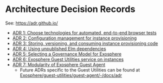 # Architecture Decision Records

See: <https://adr.github.io/>

- [ADR 1: Choose technologies for automated, end-to-end browser tests](choose_technologies_for_browser_tests.md)
- [ADR 2: Configuration management for instance provisioning](config-mgt-instance-provisioning.md)
- [ADR 3: Storing, versioning, and consuming instance provisioning code](storing-versioning-consuming-instance-provisioning-code.md)
- [ADR 4: Using unpublished Elm dependencies](using-unpublished-elm-dependencies.md)
- [ADR 5: Selecting a Governance Model for Exosphere](governance-model.md)
- [ADR 6: Exosphere Guest Utilities service on instances](guest-utilities.md)
- [ADR 7: Modularity of Exosphere Guest Agent](guest-agent-modularity.md)
    - Future ADRs specific to the Guest Utilities can be found at [Exosphere/guest-utilities/guest-agent/-/docs/adr](https://gitlab.com/exosphere/guest-utilities/guest-agent/-/tree/main/docs/adr)
